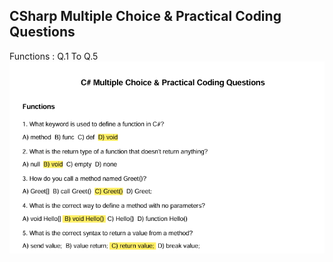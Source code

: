 

##  CSharp Multiple Choice & Practical Coding Questions

Functions : Q.1 To Q.5 
![](image/1.png)

